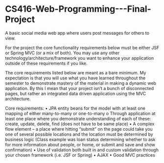 # CS416-Web-Programming---Final-Project
A basic social media web app where users post messages for others to view.

For the project the core functionality requirements below must be either JSF or Spring MVC (or a mix of both).  You may use any other technology/architecture/framework you want to enhance your application outside of these requirements if you like.

The core requirements listed below are meant as a bare minimum.  My expectation is that you will use what you have learned throughout the semester to demonstrate mastery of the material in making a dynamic web application.  By this I mean that your project isn’t a bunch of disconnected pages, but rather an integrated data driven application using the MVC architecture.

Core requirements:
•	JPA entity beans for the model with at least one mapping of either many-to-many or one-to-many
o	Through application at least one place where you demonstrate understanding of each of these: create, update, delete, find (does not have to be same place)
•	A complex flow element – a place where hitting “submit” on the page could take you one of several possible locations and the location must be determined by business logic (Class example was loan status determining whether to ask for more information about people, or home, or submit and save and show confirmation)
•	Use of validation both built in and custom validation through your chosen framework (i.e. JSF or Spring)
•	AJAX 
•	Good MVC practices

